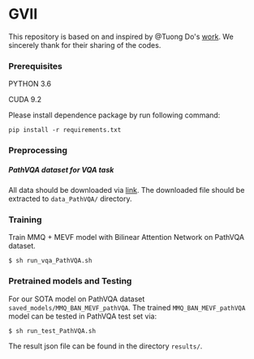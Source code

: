 # GVII
This repository is based on and inspired by @Tuong Do's [work](https://github.com/aioz-ai/MICCAI21_MMQ). We sincerely thank for their sharing of the codes.

### Prerequisites

PYTHON 3.6

CUDA 9.2

Please install dependence package by run following command:
```
pip install -r requirements.txt
```

### Preprocessing

##### PathVQA dataset for VQA task

All data should be downloaded via [link](https://vision.aioz.io/f/e0554683595c4e1d9a08/?dl=1). The downloaded file should be extracted to `data_PathVQA/` directory.

### Training

Train MMQ + MEVF model with Bilinear Attention Network on PathVQA dataset.
```
$ sh run_vqa_PathVQA.sh
```

### Pretrained models and Testing

For our SOTA model on PathVQA dataset `saved_models/MMQ_BAN_MEVF_pathVQA`. The trained `MMQ_BAN_MEVF_pathVQA` model can be tested in PathVQA test set via: 
```
$ sh run_test_PathVQA.sh
```

The result json file can be found in the directory `results/`.
